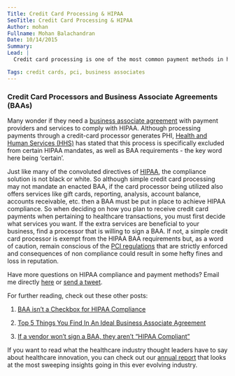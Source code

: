 ```yaml
---
Title: Credit Card Processing & HIPAA
SeoTitle: Credit Card Processing & HIPAA
Author: mohan
Fullname: Mohan Balachandran
Date: 10/14/2015
Summary: 
Lead: |
  Credit card processing is one of the most common payment methods in healthcare, especially as the American economy becomes growingly paperless. The information transmitted when processing a credit card is often unconsidered, as well as the potential repercussions of a privacy breach, because many are unaware that this data is [protected health information](https://catalyze.io/learn/what-is-protected-health-information-or-phi) (PHI). The data components in this transaction include the processor’s information (primary care giver), name of credit card owner (patient), and specified time of transaction. Knowing just this much could allow data hackers to target specific patients, therefore classifying credit card data as ePHI (electronic protected health information). 

Tags: credit cards, pci, business associates
---
```

### Credit Card Processors and Business Associate Agreements (BAAs)

Many wonder if they need a [business associate agreement](https://catalyze.io/blog/the-importance-of-business-associate-agreements-baas/) with payment providers and services to comply with HIPAA. Although processing payments through a credit-card processor generates PHI, [Health and Human Services (HHS)](http://www.hhs.gov/) has stated that this process is specifically excluded from certain HIPAA mandates, as well as BAA requirements - the key word here being ‘certain’. 

Just like many of the convoluted directives of [HIPAA](https://catalyze.io/learn/hipaa-101-a-primer), the compliance solution is not black or white. So although simple credit card processing may not mandate an enacted BAA, if the card processor being utilized also offers services like gift cards, reporting, analysis, account balance, accounts receivable, etc. then a BAA must be put in place to achieve HIPAA compliance. So when deciding on how you plan to receive credit card payments when pertaining to healthcare transactions, you must first decide what services you want. If the extra services are beneficial to your business, find a processor that is willing to sign a BAA. If not, a simple credit card processor is exempt from the HIPAA BAA requirements but, as a word of caution, remain conscious of the [PCI regulations](https://catalyze.io/learn/why-hipaa-is-not-pci) that are strictly enforced and consequences of non compliance could result in some hefty fines and loss in reputation.

Have more questions on HIPAA compliance and payment methods? Email me directly [here](hello@catalyze.io) or [send a tweet](https://twitter.com/catalyzeio). 

For further reading, check out these other posts:

1. [BAA isn’t a Checkbox for HIPAA Compliance](https://catalyze.io/blog/baa-isn-t-a-checkbox-for-hipaa-compliance)
 
2. [Top 5 Things You Find In An Ideal Business Associate Agreement](https://catalyze.io/blog/top-5-things-you-find-in-an-ideal-business-associate-agreement)

3. [If a vendor won’t sign a BAA, they aren’t “HIPAA Compliant”](https://catalyze.io/blog/if-a-vendor-won-t-sign-a-baa-they-aren-t-hipaa-compliant)

If you want to read what the healthcare industry thought leaders have to say about healthcare innovation, you can check out our [annual report](https://catalyze.io/innovation/2015) that looks at the most sweeping insights going in this ever evolving industry.

